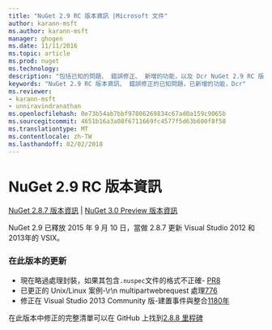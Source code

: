 ```yaml
---
title: "NuGet 2.9 RC 版本資訊 |Microsoft 文件"
author: karann-msft
ms.author: karann-msft
manager: ghogen
ms.date: 11/11/2016
ms.topic: article
ms.prod: nuget
ms.technology: 
description: "包括已知的問題、 錯誤修正、 新增的功能，以及 Dcr NuGet 2.9 RC 版本資訊。"
keywords: "NuGet 2.9 RC 版本資訊、 錯誤修正的已知問題，已新增的功能，Dcr"
ms.reviewer:
- karann-msft
- unniravindranathan
ms.openlocfilehash: 0e73b54ab7bbf97806269834c67ad0a159c9065b
ms.sourcegitcommit: 4651b16a3a08f6711669fc4577f5d63b600f8f58
ms.translationtype: MT
ms.contentlocale: zh-TW
ms.lasthandoff: 02/02/2018
---
```

# <a name="nuget-29-rc-release-notes"></a>NuGet 2.9 RC 版本資訊

[NuGet 2.8.7 版本資訊](../release-notes/nuget-2.8.7.md) | [NuGet 3.0 Preview 版本資訊](../release-notes/nuget-3.0-preview.md)

NuGet 2.9 已釋放 2015 年 9 月 10 日，當做 2.8.7 更新 Visual Studio 2012 和 2013年的 VSIX。

### <a name="updates-in-this-release"></a>在此版本的更新

* 現在略過處理封裝，如果其包含`.nuspec`文件的格式不正確- [PR8](https://github.com/NuGet/NuGet2/pull/8)
* 已更正的 Unix/Linux 案例-\r\n multipartwebrequest 處理[776](https://github.com/NuGet/Home/issues/776)
* 修正在 Visual Studio 2013 Community 版-建置事件與整合[1180年](https://github.com/NuGet/Home/issues/1180)


在此版本中修正的完整清單可以在 GitHub 上找到[2.8.8 里程碑](https://github.com/NuGet/Home/issues?q=milestone%3A2.8.8+is%3Aclosed)
